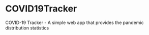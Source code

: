 # COVID19Tracker
COVID-19 Tracker - A simple web app that provides the pandemic distribution statistics

